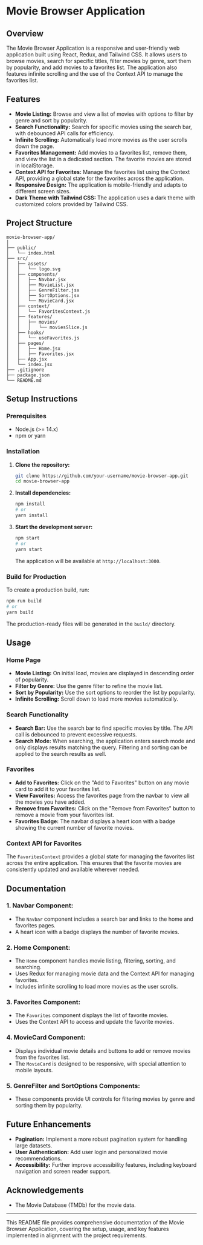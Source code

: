 # Movie Browser Application

## Overview

The Movie Browser Application is a responsive and user-friendly web application built using React, Redux, and Tailwind CSS. It allows users to browse movies, search for specific titles, filter movies by genre, sort them by popularity, and add movies to a favorites list. The application also features infinite scrolling and the use of the Context API to manage the favorites list.

## Features

- **Movie Listing:** Browse and view a list of movies with options to filter by genre and sort by popularity.
- **Search Functionality:** Search for specific movies using the search bar, with debounced API calls for efficiency.
- **Infinite Scrolling:** Automatically load more movies as the user scrolls down the page.
- **Favorites Management:** Add movies to a favorites list, remove them, and view the list in a dedicated section. The favorite movies are stored in localStorage.
- **Context API for Favorites:** Manage the favorites list using the Context API, providing a global state for the favorites across the application.
- **Responsive Design:** The application is mobile-friendly and adapts to different screen sizes.
- **Dark Theme with Tailwind CSS:** The application uses a dark theme with customized colors provided by Tailwind CSS.

## Project Structure

```plaintext
movie-browser-app/
│
├── public/
│   └── index.html
├── src/
│   ├── assets/
│   │   └── logo.svg
│   ├── components/
│   │   ├── Navbar.jsx
│   │   ├── MovieList.jsx
│   │   ├── GenreFilter.jsx
│   │   ├── SortOptions.jsx
│   │   └── MovieCard.jsx
│   ├── context/
│   │   └── FavoritesContext.js
│   ├── features/
│   │   ├── movies/
│   │   │   └── moviesSlice.js
│   ├── hooks/
│   │   └── useFavorites.js
│   ├── pages/
│   │   ├── Home.jsx
│   │   ├── Favorites.jsx
│   ├── App.jsx
│   └── index.jsx
├── .gitignore
├── package.json
└── README.md
```

## Setup Instructions

### Prerequisites

- Node.js (>= 14.x)
- npm or yarn

### Installation

1. **Clone the repository:**

   ```bash
   git clone https://github.com/your-username/movie-browser-app.git
   cd movie-browser-app
   ```

2. **Install dependencies:**

   ```bash
   npm install
   # or
   yarn install
   ```

3. **Start the development server:**

   ```bash
   npm start
   # or
   yarn start
   ```

   The application will be available at `http://localhost:3000`.

### Build for Production

To create a production build, run:

```bash
npm run build
# or
yarn build
```

The production-ready files will be generated in the `build/` directory.

## Usage

### Home Page

- **Movie Listing:** On initial load, movies are displayed in descending order of popularity.
- **Filter by Genre:** Use the genre filter to refine the movie list.
- **Sort by Popularity:** Use the sort options to reorder the list by popularity.
- **Infinite Scrolling:** Scroll down to load more movies automatically.

### Search Functionality

- **Search Bar:** Use the search bar to find specific movies by title. The API call is debounced to prevent excessive requests.
- **Search Mode:** When searching, the application enters search mode and only displays results matching the query. Filtering and sorting can be applied to the search results as well.

### Favorites

- **Add to Favorites:** Click on the "Add to Favorites" button on any movie card to add it to your favorites list.
- **View Favorites:** Access the favorites page from the navbar to view all the movies you have added.
- **Remove from Favorites:** Click on the "Remove from Favorites" button to remove a movie from your favorites list.
- **Favorites Badge:** The navbar displays a heart icon with a badge showing the current number of favorite movies.

### Context API for Favorites

The `FavoritesContext` provides a global state for managing the favorites list across the entire application. This ensures that the favorite movies are consistently updated and available wherever needed.

## Documentation

### 1. **Navbar Component:**

   - The `Navbar` component includes a search bar and links to the home and favorites pages.
   - A heart icon with a badge displays the number of favorite movies.

### 2. **Home Component:**

   - The `Home` component handles movie listing, filtering, sorting, and searching.
   - Uses Redux for managing movie data and the Context API for managing favorites.
   - Includes infinite scrolling to load more movies as the user scrolls.

### 3. **Favorites Component:**

   - The `Favorites` component displays the list of favorite movies.
   - Uses the Context API to access and update the favorite movies.

### 4. **MovieCard Component:**

   - Displays individual movie details and buttons to add or remove movies from the favorites list.
   - The `MovieCard` is designed to be responsive, with special attention to mobile layouts.

### 5. **GenreFilter and SortOptions Components:**

   - These components provide UI controls for filtering movies by genre and sorting them by popularity.

## Future Enhancements

- **Pagination:** Implement a more robust pagination system for handling large datasets.
- **User Authentication:** Add user login and personalized movie recommendations.
- **Accessibility:** Further improve accessibility features, including keyboard navigation and screen reader support.

## Acknowledgements

- The Movie Database (TMDb) for the movie data.

---

This README file provides comprehensive documentation of the Movie Browser Application, covering the setup, usage, and key features implemented in alignment with the project requirements.
